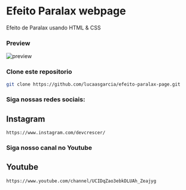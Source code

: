 # Efeito Paralax webpage

Efeito de Paralax usando HTML & CSS

### Preview
![preview](/src/Images/preview.gif "Imagem de Preview")


### Clone este repositorio

```bash
git clone https://github.com/lucaasgarcia/efeito-paralax-page.git
```


### Siga nossas redes sociais:

## Instagram
```
https://www.instagram.com/devcrescer/
```

### Siga nosso canal no Youtube

## Youtube
```
https://www.youtube.com/channel/UCIDqZao3ebkDLUAh_Zeajyg
```